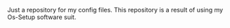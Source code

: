 Just a repository for my config files. This repository is a result of using my Os-Setup software suit.
